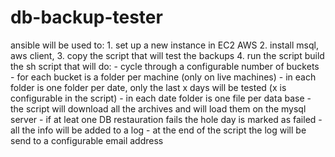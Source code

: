 # db-backup-tester
ansible will be used to:  1. set up a new instance in EC2 AWS  2. install msql, aws client,  3. copy the script that will test the backups  4. run the script   build the sh script that will do:  - cycle through a configurable number of buckets  - for each bucket is a folder per machine (only on live machines)  - in each folder is one folder per date, only the last x days will be tested (x is configurable in the script)  - in each date folder is one file per data base  - the script will download all the archives and will load them on the mysql server  - if at leat one DB restauration fails the hole day is marked as failed  - all the info will be added to a log  - at the end of the script the log will be send to a configurable email address 
